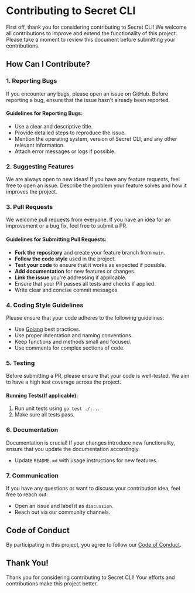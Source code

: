 # Contributing to Secret CLI

First off, thank you for considering contributing to Secret CLI! We welcome all contributions to improve and extend the functionality of this project. Please take a moment to review this document before submitting your contributions.

## How Can I Contribute?

### 1. Reporting Bugs

If you encounter any bugs, please open an issue on GitHub. Before reporting a bug, ensure that the issue hasn't already been reported.

#### Guidelines for Reporting Bugs:
- Use a clear and descriptive title.
- Provide detailed steps to reproduce the issue.
- Mention the operating system, version of Secret CLI, and any other relevant information.
- Attach error messages or logs if possible.

### 2. Suggesting Features

We are always open to new ideas! If you have any feature requests, feel free to open an issue. Describe the problem your feature solves and how it improves the project.

### 3. Pull Requests

We welcome pull requests from everyone. If you have an idea for an improvement or a bug fix, feel free to submit a PR.

#### Guidelines for Submitting Pull Requests:
- **Fork the repository** and create your feature branch from `main`.
- **Follow the code style** used in the project.
- **Test your code** to ensure that it works as expected if possible.
- **Add documentation** for new features or changes.
- **Link the issue** you're addressing if applicable.
- Ensure that your PR passes all tests and checks if applied.
- Write clear and concise commit messages.

### 4. Coding Style Guidelines

Please ensure that your code adheres to the following guidelines:
- Use [Golang](https://golang.org/doc/effective_go.html) best practices.
- Use proper indentation and naming conventions.
- Keep functions and methods small and focused.
- Use comments for complex sections of code.

### 5. Testing

Before submitting a PR, please ensure that your code is well-tested. We aim to have a high test coverage across the project.

#### Running Tests(If applicable):
1. Run unit tests using `go test ./...`.
2. Make sure all tests pass.

### 6. Documentation

Documentation is crucial! If your changes introduce new functionality, ensure that you update the documentation accordingly.

- Update `README.md` with usage instructions for new features.

### 7. Communication

If you have any questions or want to discuss your contribution idea, feel free to reach out:
- Open an issue and label it as `discussion`.
- Reach out via our community channels.

## Code of Conduct

By participating in this project, you agree to follow our [Code of Conduct](./CODE_OF_CONDUCT.md).

## Thank You!

Thank you for considering contributing to Secret CLI! Your efforts and contributions make this project better.
